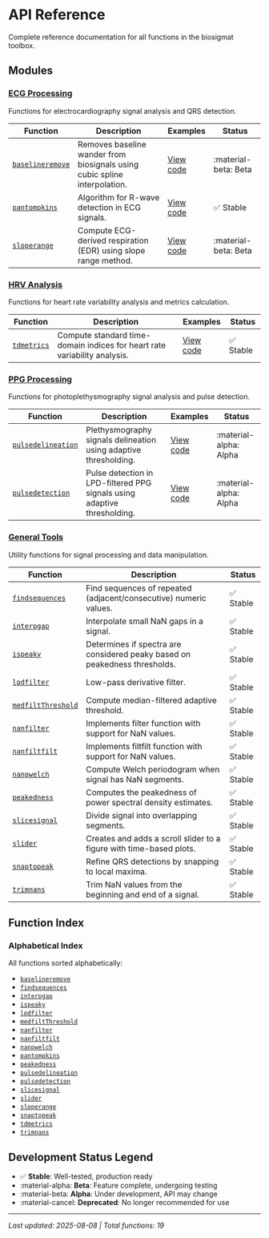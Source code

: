 # API Reference

Complete reference documentation for all functions in the biosigmat toolbox.

## Modules

### [ECG Processing](ecg/index.md)

Functions for electrocardiography signal analysis and QRS detection.

| Function | Description | Examples | Status |
| -------- | ----------- | -------- | ------ |
| [`baselineremove`](ecg/baselineremove.md) | Removes baseline wander from biosignals using cubic spline interpolation. | [View code](https://github.com/BSICoS/biosigmat/tree/main/examples/ecg/baselineremoveExample.m) | :material-beta: Beta |
| [`pantompkins`](ecg/pantompkins.md) | Algorithm for R-wave detection in ECG signals. | [View code](https://github.com/BSICoS/biosigmat/tree/main/examples/ecg/pantompkinsExample.m) | :white_check_mark: Stable |
| [`sloperange`](ecg/sloperange.md) | Compute ECG-derived respiration (EDR) using slope range method. | [View code](https://github.com/BSICoS/biosigmat/tree/main/examples/ecg/sloperangeExample.m) | :material-beta: Beta |

### [HRV Analysis](hrv/index.md)

Functions for heart rate variability analysis and metrics calculation.

| Function | Description | Examples | Status |
| -------- | ----------- | -------- | ------ |
| [`tdmetrics`](hrv/tdmetrics.md) | Compute standard time-domain indices for heart rate variability analysis. | [View code](https://github.com/BSICoS/biosigmat/tree/main/examples/hrv/tdmetricsExample.m) | :white_check_mark: Stable |

### [PPG Processing](ppg/index.md)

Functions for photoplethysmography signal analysis and pulse detection.

| Function | Description | Examples | Status |
| -------- | ----------- | -------- | ------ |
| [`pulsedelineation`](ppg/pulsedelineation.md) | Plethysmography signals delineation using adaptive thresholding. | [View code](https://github.com/BSICoS/biosigmat/tree/main/examples/ppg/pulsedelineationExample.m) | :material-alpha: Alpha |
| [`pulsedetection`](ppg/pulsedetection.md) | Pulse detection in LPD-filtered PPG signals using adaptive thresholding. | [View code](https://github.com/BSICoS/biosigmat/tree/main/examples/ppg/pulsedetectionExample.m) | :material-alpha: Alpha |

### [General Tools](tools/index.md)

Utility functions for signal processing and data manipulation.

| Function | Description | Status |
| -------- | ----------- | ------ |
| [`findsequences`](tools/findsequences.md) | Find sequences of repeated (adjacent/consecutive) numeric values. | :white_check_mark: Stable |
| [`interpgap`](tools/interpgap.md) | Interpolate small NaN gaps in a signal. | :white_check_mark: Stable |
| [`ispeaky`](tools/ispeaky.md) | Determines if spectra are considered peaky based on peakedness thresholds. | :white_check_mark: Stable |
| [`lpdfilter`](tools/lpdfilter.md) | Low-pass derivative filter. | :white_check_mark: Stable |
| [`medfiltThreshold`](tools/medfiltThreshold.md) | Compute median-filtered adaptive threshold. | :white_check_mark: Stable |
| [`nanfilter`](tools/nanfilter.md) | Implements filter function with support for NaN values. | :white_check_mark: Stable |
| [`nanfiltfilt`](tools/nanfiltfilt.md) | Implements filtfilt function with support for NaN values. | :white_check_mark: Stable |
| [`nanpwelch`](tools/nanpwelch.md) | Compute Welch periodogram when signal has NaN segments. | :white_check_mark: Stable |
| [`peakedness`](tools/peakedness.md) | Computes the peakedness of power spectral density estimates. | :white_check_mark: Stable |
| [`slicesignal`](tools/slicesignal.md) | Divide signal into overlapping segments. | :white_check_mark: Stable |
| [`slider`](tools/slider.md) | Creates and adds a scroll slider to a figure with time-based plots. | :white_check_mark: Stable |
| [`snaptopeak`](tools/snaptopeak.md) | Refine QRS detections by snapping to local maxima. | :white_check_mark: Stable |
| [`trimnans`](tools/trimnans.md) | Trim NaN values from the beginning and end of a signal. | :white_check_mark: Stable |

## Function Index

### Alphabetical Index

All functions sorted alphabetically:

- [`baselineremove`](ecg/baselineremove.md)
- [`findsequences`](tools/findsequences.md)
- [`interpgap`](tools/interpgap.md)
- [`ispeaky`](tools/ispeaky.md)
- [`lpdfilter`](tools/lpdfilter.md)
- [`medfiltThreshold`](tools/medfiltThreshold.md)
- [`nanfilter`](tools/nanfilter.md)
- [`nanfiltfilt`](tools/nanfiltfilt.md)
- [`nanpwelch`](tools/nanpwelch.md)
- [`pantompkins`](ecg/pantompkins.md)
- [`peakedness`](tools/peakedness.md)
- [`pulsedelineation`](ppg/pulsedelineation.md)
- [`pulsedetection`](ppg/pulsedetection.md)
- [`slicesignal`](tools/slicesignal.md)
- [`slider`](tools/slider.md)
- [`sloperange`](ecg/sloperange.md)
- [`snaptopeak`](tools/snaptopeak.md)
- [`tdmetrics`](hrv/tdmetrics.md)
- [`trimnans`](tools/trimnans.md)


## Development Status Legend

- :white_check_mark: **Stable**: Well-tested, production ready
- :material-alpha: **Beta**: Feature complete, undergoing testing
- :material-beta: **Alpha**: Under development, API may change
- :material-cancel: **Deprecated**: No longer recommended for use

---

*Last updated: 2025-08-08 | Total functions: 19*
